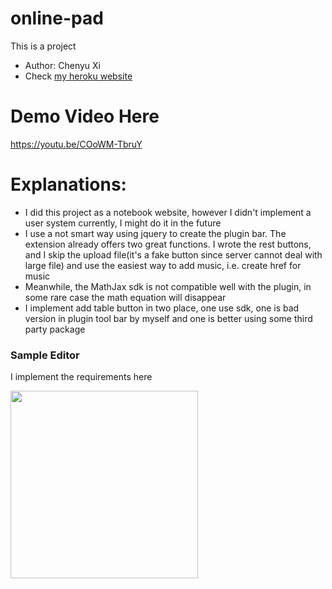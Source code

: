# online-pad
This is a project
- Author: Chenyu Xi
- Check <a href="https://dry-mountain-33107.herokuapp.com/">my heroku website</a>

# Demo Video Here

https://youtu.be/COoWM-TbruY

# Explanations:
- I did this project as a notebook website, however I didn't implement a user system currently, I might do it in the future
- I use a not smart way using jquery to create the plugin bar. 
The extension already offers two great functions. I wrote the rest buttons, and I skip the upload file(it's a fake button since server cannot deal with large file) and use the easiest way to add music, 
i.e. create href for music
- Meanwhile, the MathJax sdk is not compatible well with the plugin, in some rare case the math equation will disappear
- I implement add table button in two place, one use sdk, one is bad version in plugin tool bar by myself and one is better using some third party package


### Sample Editor
I implement the requirements here

<img src="https://github.com/XiplusChenyu/online-pad/blob/master/git-pictures/PadPage.png" height=300>
